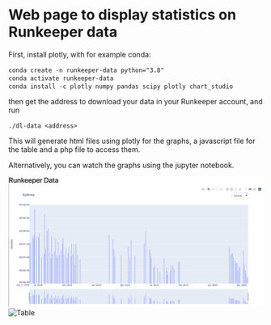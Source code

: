 # Web page to display statistics on Runkeeper data

First, install plotly, with for example conda:

    conda create -n runkeeper-data python="3.8"
    conda activate runkeeper-data
    conda install -c plotly numpy pandas scipy plotly chart_studio

then get the address to download your data in your Runkeeper account, and run

    ./dl-data <address>

This will generate html files using plotly for the graphs, a javascript file for the table and a php file to access them.

Alternatively, you can watch the graphs using the jupyter notebook.

![Rythme](rythme.png)
![Table](table.jpg)
